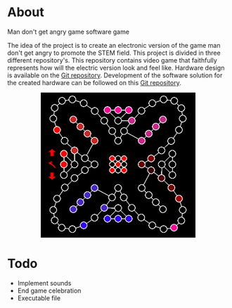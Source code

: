 # About
Man don't get angry game software game

The idea of the project is to create an electronic version of the game man don't get angry to promote the STEM field.
This project is divided in three different repository's. This repository contains video game that faithfully represents
how will the electric version look and feel like. 
Hardware design is available on the [Git repository](https://github.com/Zvonimir96/LUDO-Python). 
Development of the software solution for the created hardware can be followed on this 
[Git repository](https://github.com/Zvonimir96/LUDO-Atmega).

<p align="center">
  <img src="img_1.png" width="70%">
</p>

# Todo
- Implement sounds
- End game celebration
- Executable file